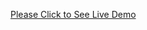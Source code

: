 <a href="https://rayetun.github.io/nike-ecommerce/" target="_blank">Please Click to See Live Demo</a>